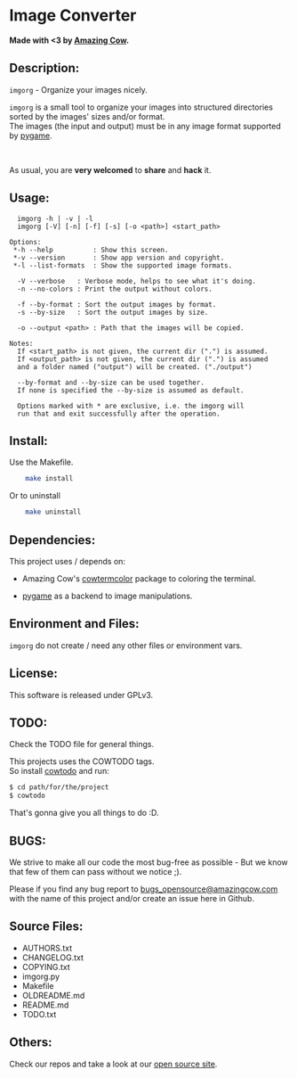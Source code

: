 # Image Converter

**Made with <3 by [Amazing Cow](http://www.amazingcow.com).**



<!-- ####################################################################### -->
<!-- ####################################################################### -->

## Description:

```imgorg``` - Organize your images nicely.

```imgorg``` is a small tool to organize your images into structured 
directories sorted by the images' sizes and/or format.     
The images (the input and output) must be in any image format supported by 
[pygame](http://www.pygame.org). 


<br>

As usual, you are **very welcomed** to **share** and **hack** it.



<!-- ####################################################################### -->
<!-- ####################################################################### -->

## Usage:

``` 
  imgorg -h | -v | -l
  imgorg [-V] [-n] [-f] [-s] [-o <path>] <start_path>

Options:
 *-h --help          : Show this screen.
 *-v --version       : Show app version and copyright.
 *-l --list-formats  : Show the supported image formats.

  -V --verbose   : Verbose mode, helps to see what it's doing.
  -n --no-colors : Print the output without colors.

  -f --by-format : Sort the output images by format.
  -s --by-size   : Sort the output images by size.

  -o --output <path> : Path that the images will be copied.

Notes:
  If <start_path> is not given, the current dir (".") is assumed.
  If <output_path> is not given, the current dir (".") is assumed
  and a folder named ("output") will be created. ("./output")

  --by-format and --by-size can be used together.
  If none is specified the --by-size is assumed as default.

  Options marked with * are exclusive, i.e. the imgorg will
  run that and exit successfully after the operation.
```


<!-- ####################################################################### -->
<!-- ####################################################################### -->

## Install:

Use the Makefile.

``` bash
    make install
```

Or to uninstall

``` bash
    make uninstall
```



<!-- ####################################################################### -->
<!-- ####################################################################### -->

## Dependencies:

This project uses / depends on:

* Amazing Cow's 
[cowtermcolor](http://www.github.com/AmazingCow-Libs/cowtermcolor_py)
package to coloring the terminal.

* [pygame](http://www.pygame.org) as a backend to image manipulations.



<!-- ####################################################################### -->
<!-- ####################################################################### -->

## Environment and Files: 

```imgorg``` do not create / need any other files or environment vars.



<!-- ####################################################################### -->
<!-- ####################################################################### -->

## License:

This software is released under GPLv3.



<!-- ####################################################################### -->
<!-- ####################################################################### -->

## TODO:

Check the TODO file for general things.

This projects uses the COWTODO tags.   
So install [cowtodo](http://www.github.com/AmazingCow-Tools/COWTODO) and run:

``` bash
$ cd path/for/the/project
$ cowtodo 
```

That's gonna give you all things to do :D.



<!-- ####################################################################### -->
<!-- ####################################################################### -->

## BUGS:

We strive to make all our code the most bug-free as possible - But we know 
that few of them can pass without we notice ;).

Please if you find any bug report to [bugs_opensource@amazingcow.com]() 
with the name of this project and/or create an issue here in Github.



<!-- ####################################################################### -->
<!-- ####################################################################### -->

## Source Files:

* AUTHORS.txt
* CHANGELOG.txt
* COPYING.txt
* imgorg.py
* Makefile
* OLDREADME.md
* README.md
* TODO.txt



<!-- ####################################################################### -->
<!-- ####################################################################### -->

## Others:
Check our repos and take a look at our [open source site](http://opensource.amazingcow.com).
